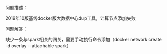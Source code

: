 问题描述：

2019年10版基线docker版大数据中心dup工具，计算节点添加失败




问题解答：


缺少一条与spark相关的网关，需要手动执行命令添加（docker network create -d overlay --attachable spark）

